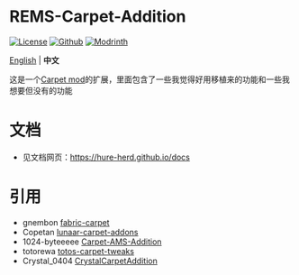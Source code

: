 # REMS-Carpet-Addition

[![License](https://img.shields.io/github/license/Hure-herd/REMS-Carpet-Addition)](http://www.gnu.org/licenses/lgpl-3.0.html)
[![Github](https://img.shields.io/github/downloads/Hure-herd/REMS-Carpet-Addition/total?color=161616&label=Github%20downloads&logo=github)](https://github.com/Hure-herd/REMS-Carpet-Addition/releases)
[![Modrinth](https://img.shields.io/modrinth/dt/175yf82Z?label=Modrinth%20Downloads)](https://modrinth.com/mod/rems-carpet-addition)

[English](README_EN.md) | **中文**

这是一个[Carpet mod](https://github.com/gnembon/fabric-carpet)的扩展，里面包含了一些我觉得好用移植来的功能和一些我想要但没有的功能

# 文档

- 见文档网页：https://hure-herd.github.io/docs

# 引用
- gnembon [fabric-carpet](https://github.com/gnembon/fabric-carpet)
- Copetan [lunaar-carpet-addons](https://github.com/Lunaar-SMP/lunaar-carpet-addons)
- 1024-byteeeee [Carpet-AMS-Addition](https://github.com/Minecraft-AMS/Carpet-AMS-Addition)
- totorewa [totos-carpet-tweaks](https://github.com/totorewa/totos-carpet-tweaks)
- Crystal_0404 [CrystalCarpetAddition](https://github.com/Crystal0404/CrystalCarpetAddition)
